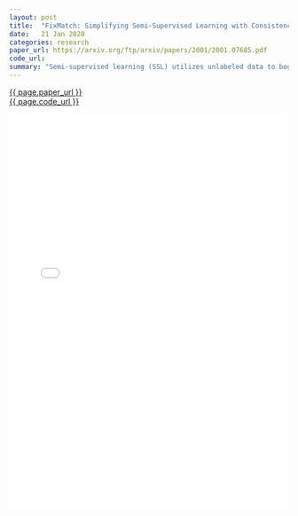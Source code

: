 ```yaml
---
layout: post
title:  "FixMatch: Simplifying Semi-Supervised Learning with Consistency and Confidence"
date:   21 Jan 2020
categories: research
paper_url: https://arxiv.org/ftp/arxiv/papers/2001/2001.07685.pdf
code_url: 
summary: "Semi-supervised learning (SSL) utilizes unlabeled data to boost model performance but often at the expense of increased complexity. This paper introduces FixMatch, a streamlined SSL algorithm that simplifies existing methods. FixMatch uses a model's predictions on weakly-augmented unlabeled images to generate pseudo-labels, which are only used if they are highly confident. The model then learns from these pseudo-labels using strongly-augmented versions of the images. Remarkably, FixMatch demonstrates superior performance on several SSL benchmarks, achieving 94.93% accuracy on CIFAR-10 with 250 labels and 88.61% accuracy with only 40 labels. An in-depth ablation study highlights the key factors behind FixMatch's effectiveness. The code is publicly available."
---
```


<style>
.responsive-pdf-container {
    overflow: hidden;
    padding-top: 141.42%; /* 16:9 Aspect Ratio, adjust as needed */
    position: relative;
}

.responsive-pdf-container iframe {
    border: none;
    height: 100%;
    left: 0;
    position: absolute;
    top: 0;
    width: 100%;
}
</style>

<a href="{{ page.paper_url }}">{{ page.paper_url }}</a><br>
<a href="{{ page.code_url }}">{{ page.code_url }}</a>

<div class="responsive-pdf-container">
    <iframe src="{{ page.paper_url }}" style="border: none;"></iframe>
</div>